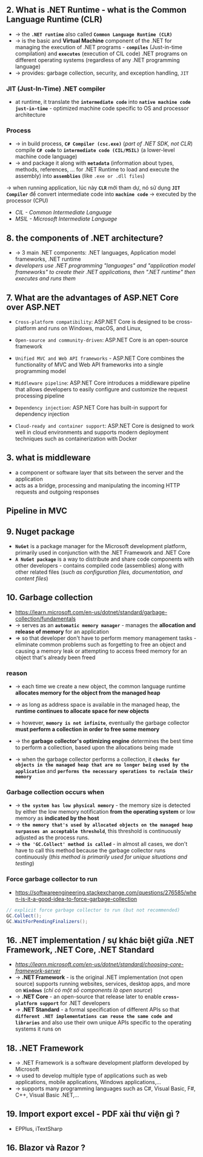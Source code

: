 ## 2. What is .NET Runtime - what is the Common Language Runtime (CLR)
* -> the **`.NET runtime`** also called **`Common Language Runtime (CLR)`**
* -> is the basic and **Virtual Machine** component of the .NET for managing the execution of .NET programs - **`compiles`** (Just-in-time compilation) and **`executes`** (execution of CIL code) .NET programs on different operating systems (regardless of any .NET programming language)
* -> provides: garbage collection, security, and exception handling, `JIT`

### JIT (Just-In-Time) .NET compiler
* at runtime, it translate the **`intermediate code`** into **`native machine code just-in-time`** - optimized machine code specific to OS and processor architecture

### Process
* -> in build process, **`C# Compiler (csc.exe)`** (_part of .NET SDK, not CLR_) compile **`C# code`** to **`intermediate code (CIL/MSIL)`**  (a lower-level machine code language)
* -> and package it along with **`metadata`** (information about types, methods, references, ... for .NET Runtime to load and execute the assembly) into **`assemblies`** (like `.exe or .dll files`)

 ->  when running application, lúc này **`CLR`** mới tham dự, nó sử dụng **`JIT Compiler`** để convert intermediate code into **`machine code`** -> executed by the processor (CPU)

* _CIL - Common Intermediate Language_
* _MSIL - Microsoft Intermediate Language_

## 8. the components of .NET architecture?
* -> 3 main .NET components: .NET languages, Application model frameworks, .NET runtime
* _developers use .NET programming "languages" and "application model frameworks" to create their .NET applications, then ".NET runtime" then executes and runs them_

## 7. What are the advantages of ASP.NET Core over ASP.NET
* `Cross-platform compatibility`: ASP.NET Core is designed to be cross-platform and runs on Windows, macOS, and Linux, 
* `Open-source and community-driven`: ASP.NET Core is an open-source framework

* `Unified MVC and Web API frameworks` - ASP.NET Core combines the functionality of MVC and Web API frameworks into a single programming model

* `Middleware pipeline`: ASP.NET Core introduces a middleware pipeline that allows developers to easily configure and customize the request processing pipeline
* `Dependency injection`: ASP.NET Core has built-in support for dependency injection
* `Cloud-ready and container support`: ASP.NET Core is designed to work well in cloud environments and supports modern deployment techniques such as containerization with Docker

## 3. what is middleware
* a component or software layer that sits between the server and the application
* acts as a bridge, processing and manipulating the incoming HTTP requests and outgoing responses

## Pipeline in MVC


## 9. Nuget package 
* **`NuGet`** is a package manager for the Microsoft development platform, primarily used in conjunction with the .NET Framework and .NET Core
* **`A NuGet package`** is a way to distribute and share code components with other developers - contains compiled code (assemblies) along with other related files (_such as configuration files, documentation, and content files_)

## 10. Garbage collection
* https://learn.microsoft.com/en-us/dotnet/standard/garbage-collection/fundamentals
* -> serves as an **`automatic memory manager`** - manages the **allocation and release of memory** for an application 
* => so that developer don't have to perform memory management tasks - eliminate common problems such as forgetting to free an object and causing a memory leak or attempting to access freed memory for an object that's already been freed

### reason
* -> each time we create a new object, the common language runtime **allocates memory for the object from the managed heap**
* -> as long as address space is available in the managed heap, the **runtime continues to allocate space for new objects**
* -> however, **`memory is not infinite`**, eventually the garbage collector **must perform a collection in order to free some memory**

* -> the **garbage collector's optimizing engine** determines the best time to perform a collection, based upon the allocations being made
* -> when the garbage collector performs a collection, it **`checks for objects in the managed heap that are no longer being used by the application`** and **`performs the necessary operations to reclaim their memory`**

### Garbage collection occurs when
* -> **`the system has low physical memory`** - the memory size is detected by either the low memory notification **from the operating system** or low memory as **indicated by the host**
* -> **`the memory that's used by allocated objects on the managed heap surpasses an acceptable threshold`**, this threshold is continuously adjusted as the process runs.
* -> **`the 'GC.Collect' method is called`** - in almost all cases, we don't have to call this method because the garbage collector runs continuously (_this method is primarily used for unique situations and testing_)

### Force garbage collector to run
* https://softwareengineering.stackexchange.com/questions/276585/when-is-it-a-good-idea-to-force-garbage-collection
```cs
// explicit force garbage collector to run (but not recommended)
GC.Collect();
GC.WaitForPendingFinalizers();
```

## 16. .NET implementation / sự khác biệt giữa .NET Framework, .NET Core, .NET Standard
* _https://learn.microsoft.com/en-us/dotnet/standard/choosing-core-framework-server_
* -> **.NET Framework** - is the original .NET implementation (not open source) supports running websites, services, desktop apps, and more on **`Windows`** (_chỉ có một số components là open source_)
* -> **.NET Core** - an open-source that release later to enable **`cross-platform support`** for .NET developers
* -> **.NET Standard** - a formal specification of different APIs so that **`different .NET implementations can reuse the same code and libraries`** and also use their own unique APIs specific to the operating systems it runs on

## 18. .NET Framework
* -> .NET Framework is a software development platform developed by Microsoft
* -> used to develop multiple type of applications such as web applications, mobile applications, Windows applications,... 
* -> supports many programming languages ​​such as C#, Visual Basic, F#, C++, Visual Basic .NET,...

## 19. Import export excel - PDF xài thư viện gì ?
* EPPlus, iTextSharp

## 16. Blazor và Razor ?
